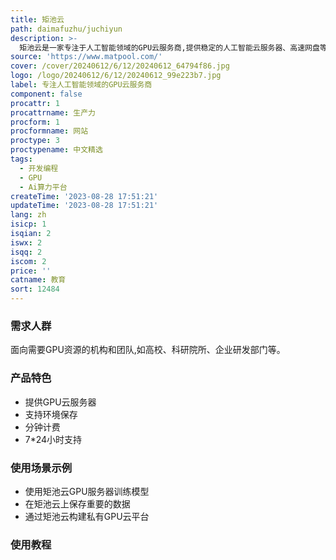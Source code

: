 ```yaml
---
title: 矩池云
path: daimafuzhu/juchiyun
description: >-
  矩池云是一家专注于人工智能领域的GPU云服务商,提供稳定的人工智能云服务器、高速网盘等服务,支持公有云、私有云等专业级人工智能解决方案。帮助降低使用云服务门槛,提高科研教育效率。
source: 'https://www.matpool.com/'
cover: /cover/20240612/6/12/20240612_64794f86.jpg
logo: /logo/20240612/6/12/20240612_99e223b7.jpg
label: 专注人工智能领域的GPU云服务商
component: false
procattr: 1
procattrname: 生产力
procform: 1
procformname: 网站
proctype: 3
proctypename: 中文精选
tags:
  - 开发编程
  - GPU
  - Ai算力平台
createTime: '2023-08-28 17:51:21'
updateTime: '2023-08-28 17:51:21'
lang: zh
isicp: 1
isqian: 2
iswx: 2
isqq: 2
iscom: 2
price: ''
catname: 教育
sort: 12484
---
```




### 需求人群
面向需要GPU资源的机构和团队,如高校、科研院所、企业研发部门等。

### 产品特色
- 提供GPU云服务器
- 支持环境保存
- 分钟计费
- 7*24小时支持

### 使用场景示例
- 使用矩池云GPU服务器训练模型
- 在矩池云上保存重要的数据
- 通过矩池云构建私有GPU云平台

### 使用教程


  
